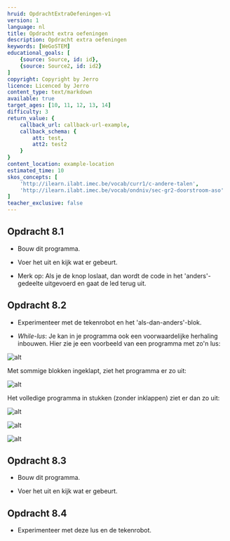 ```yaml
---
hruid: OpdrachtExtraOefeningen-v1
version: 1
language: nl
title: Opdracht extra oefeningen
description: Opdracht extra oefeningen
keywords: [WeGoSTEM]
educational_goals: [
    {source: Source, id: id}, 
    {source: Source2, id: id2}
]
copyright: Copyright by Jerro
licence: Licenced by Jerro
content_type: text/markdown
available: true
target_ages: [10, 11, 12, 13, 14]
difficulty: 3
return_value: {
    callback_url: callback-url-example,
    callback_schema: {
        att: test,
        att2: test2
    }
}
content_location: example-location
estimated_time: 10
skos_concepts: [
    'http://ilearn.ilabt.imec.be/vocab/curr1/c-andere-talen', 
    'http://ilearn.ilabt.imec.be/vocab/ondniv/sec-gr2-doorstroom-aso'
]
teacher_exclusive: false
---
```


## Opdracht 8.1

* Bouw dit programma.

* Voer het uit en kijk wat er gebeurt.

* Merk op: Als je de knop loslaat, dan wordt de code in het 'anders'-gedeelte uitgevoerd en gaat de led terug uit.


## Opdracht 8.2

* Experimenteer met de tekenrobot en het 'als-dan-anders'-blok.

* *While-lus*: Je kan in je programma ook een voorwaardelijke herhaling inbouwen. Hier zie je een voorbeeld van een programma met zo'n lus:

![alt](https://scholen.dwengo.org/static/whileluscode.png "Afb. Extra")

Met sommige blokken ingeklapt, ziet het programma er zo uit:

![alt](https://scholen.dwengo.org/static/whileluscodeingeklapt.png "Afb. Extra")

Het volledige programma in stukken (zonder inklappen) ziet er dan zo uit:

![alt](https://scholen.dwengo.org/static/whileluscodedeel1.png "Afb. Extra")

![alt](https://scholen.dwengo.org/static/whileluscodedeel2.png "Afb. Extra")

![alt](https://scholen.dwengo.org/static/whileluscodedeel3.png "Afb. Extra")


## Opdracht 8.3

* Bouw dit programma.

* Voer het uit en kijk wat er gebeurt.


## Opdracht 8.4

* Experimenteer met deze lus en de tekenrobot.


